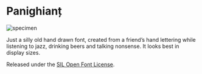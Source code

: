 # Panighianț

![specimen](https://user-images.githubusercontent.com/61617801/115964032-2356cd00-a52b-11eb-8e0e-7dcbe6e3ed12.png)

Just a silly old hand drawn font, created from a friend’s hand lettering while listening to jazz, drinking beers and talking nonsense. It looks best in display sizes.

Released under the [SIL Open Font License](https://choosealicense.com/licenses/ofl-1.1/).
